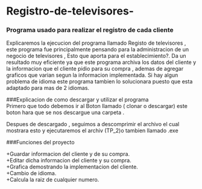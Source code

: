   #  Registro-de-televisores-
### Programa  usado para realizar el registro de cada cliente
Explicaremos la ejecucion del programa  llamado Registo de televisores , este programa fue principalmente pensando para la administracion de un negocio de televisores  , Esto que aporta para el establecimiento?.
Da un resultado muy eficiente ya que este programa archiva los datos del cliente y la informacion que el cliente pidio para su  compra , ademas de agregar graficos que varian segun la informacion implementada.
Si hay algun problema de idioma este programa tambien lo solucionara puesto que esta adaptado para mas de 2 idiomas.


###Explicacion de como descargar y utilizar el programa     
Primero que todo debemos ir al Boton  llamado (   clonar o descargar) este boton hara que se nos descargue una carpeta .





Despues de descargado , seguimos a  descomprimir el archivo el cual mostrara esto y ejecutaremos el archiv (TP_2)o tambien llamado .exe



###Funciones del proyecto 

  
    
+Guardar informacion del cliente y de su compra.  
+Editar dicha informacion del cliente y su compra.  
+Grafica demostrando  la implementacion del cliente.  
+Cambio de idioma.   
+Calcula la raiz de cualquier numero.





